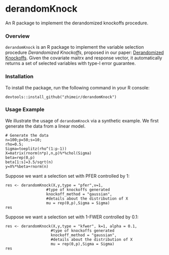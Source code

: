 # derandomKnock
An R package to implement the derandomized knockoffs procedure.

### Overview
`derandomKnock` is an R package to implement the variable selection procedure <em>Derandomized Knockoffs</em>, proposed in our
paper: [Derandomized Knockoffs](http://arxiv.org/abs/2012.02717). Given the covariate maitrx and response vector, it automatically returns a set of selected variables with type-I 
error guarantee. 


### Installation
To install the package, run the following command in your R console:
```{r}
devtools::install_github("zhimeir/derandomKnock")
```

### Usage Example
We illustrate the usage of `derandomKnock` via a synthetic example. We first generate the data from a linear model.
```{r}
# Generate the data
n=100;p=50;s=10;
rho=0.5;
Sigma=toeplitz(rho^(1:p-1))
X=matrix(rnorm(n*p),n,p)%*%chol(Sigma)
beta=rep(0,p)
beta[1:s]=3.5/sqrt(n)
y=X%*%beta+rnorm(n)
```
Suppose we want a selection set with PFER controlled by 1:
```{r}
res <- derandomKnock(X,y,type = "pfer",v=1, 
                  #type of knockoffs generated
                  knockoff_method = "gaussian",
                  #details about the distribution of X
                  mu = rep(0,p),Sigma = Sigma)
res
```
Suppose we want a selection set with 1-FWER controlled by 0.1:
```{r}
res <- derandomKnock(X,y,type = "kfwer", k=1, alpha = 0.1, 
                    #type of knockoffs generated
                    knockoff_method = "gaussian",
                    #details about the distribution of X
                    mu = rep(0,p),Sigma = Sigma)
res
```

